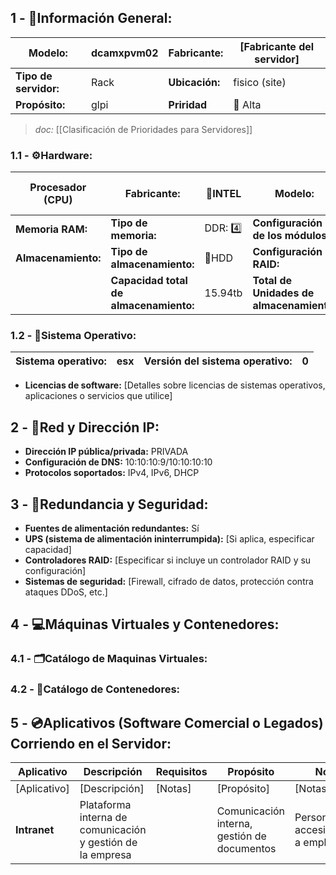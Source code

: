 ## **1 - 📓Información General:**

| **Modelo:**           | dcamxpvm02 | Fabricante:    | [Fabricante del servidor] |
| --------------------- | ---------- | -------------- | ------------------------- |
| **Tipo de servidor:** | Rack       | **Ubicación:** | fisico (site)             |
| **Propósito:**        | glpi       | **Priridad**   | 🔴 Alta  <br>             |
> _doc:_ [[Clasificación de Prioridades para Servidores]]

### **1.1 - ⚙️Hardware:**

| Procesador (CPU)    | **Fabricante:**                        | 🔹INTEL<br> | **Modelo:**                              | xeon e5-2630   |
| ------------------- | -------------------------------------- | ----------- | ---------------------------------------- | -------------- |
| **Memoria RAM:**    | **Tipo de memoria:**                   | DDR: 4️⃣    | **Configuración de los módulos:**        |                |
| **Almacenamiento:** | **Tipo de almacenamiento:**            | 💾HDD <br>  | **Configuración RAID:**                  | raid5          |
|                     | **Capacidad total de almacenamiento:** | 15.94tb     | **Total de Unidades de almacenamiento:** | server con san |

### **1.2 - 🐧Sistema Operativo:**

| **Sistema operativo:** | esx | **Versión del sistema operativo:** | 0   |
| ---------------------- | --- | ---------------------------------- | --- |
- **Licencias de software:** [Detalles sobre licencias de sistemas operativos, aplicaciones o servicios que utilice]

## **2 - 🛜Red y Dirección IP:**
- **Dirección IP pública/privada:** PRIVADA
- **Configuración de DNS:** 10:10:10:9/10:10:10:10
- **Protocolos soportados:** IPv4, IPv6, DHCP

## **3 - 🔐Redundancia y Seguridad:**
- **Fuentes de alimentación redundantes:** Sí
- **UPS (sistema de alimentación ininterrumpida):** [Si aplica, especificar capacidad]
- **Controladores RAID:** [Especificar si incluye un controlador RAID y su configuración]    
- **Sistemas de seguridad:** [Firewall, cifrado de datos, protección contra ataques DDoS, etc.]

## **4 - 💻Máquinas Virtuales y Contenedores:**

### **4.1 - 🗂️Catálogo de Maquinas Virtuales:**

### **4.2 - 📁Catálogo de Contenedores:**


## **5 - 💿Aplicativos (Software Comercial o Legados) Corriendo en el Servidor:**

| **Aplicativo** | **Descripción**                                            | Requisitos | **Propósito**                               | **Notas**                                 |
| -------------- | ---------------------------------------------------------- | ---------- | ------------------------------------------- | ----------------------------------------- |
| [Aplicativo]   | [Descripción]                                              | [Notas]    | [Propósito]                                 | [Notas]                                   |
| **Intranet**   | Plataforma interna de comunicación y gestión de la empresa |            | Comunicación interna, gestión de documentos | Personalizado, accesible solo a empleados |
